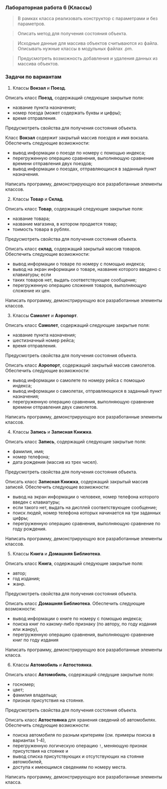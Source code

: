 ### Лабораторная работа 6 (Классы)

> В рамках класса реализовать конструктор с параметрами и без параметров. 

> Описать метод для получения состояния объекта. 

> Исходные данные для массива объектов считываются из файла.  Описывать нужные классы в модульных файлах .pm. 

> Предусмотреть возможность добавления и удаления данных из массива объектов.

### Задачи по вариантам

1. Классы **Вокзал** и **Поезд**.

Описать класс **Поезд**, cодержащий следующие закрытые поля: 
   - название пункта назначения; 
   - номер поезда (может содержать буквы и цифры);
   - время отправления.

Предусмотреть свойства для получения состояния объекта.

Класс **Вокзал** содержит закрытый массив поездов и имя вокзала. Обеспечить 
следующие возможности:
   - вывод информации о поезде по номеру с помощью индекса;
   - перегруженную операцию сравнения, выполняющую сравнение времени отправления двух поездов;
   - вывод информации о поездах, отправляющихся в заданный пункт назначения.

Написать программу, демонстрирующую все разработанные элементы классов.

2. Классы **Товар** и **Склад**.

Описать класс **Товар**, содержащий следующие закрытые поля:
   - название товара;
   - название магазина, в котором продается товар;
   - тоимость товара в рублях.

Предусмотреть свойства для получения состояния объекта.

Описать класс **склад**, содержащий закрытый массив товаров. Обеспечить следующие возможности:
   - вывод информации о товаре по номеру с помощью индекса;
   - вывод на экран информации о товаре, название которого введено с клавиатуры; если 
   - таких товаров нет, выдать соответствующее сообщение;
   - перегруженную операцию сложения товаров, выполняющую сложение их цен.

Написать программу, демонстрирующую все разработанные элементы классов.

3. Классы **Самолет** и **Аэропорт**.

Описать класс **Самолет**, содержащий следующие закрытые поля:
   - название пункта назначения;
   - шестизначный номер рейса;
   - время отправления.

Предусмотреть свойства для получения состояния объекта.

Описать класс **Аэропорт**, содержащий закрытый массив самолетов. Обеспечить следующие возможности:
   - вывод информации о самолете по номеру рейса с помощью индекса; 
   - вывод информации о самолетах, отправляющихся в заданный пункт назначения;
   - перегруженную операцию сравнения, выполняющую сравнение времени отправления двух самолетов.

Написать  программу, демонстрирующую все разработанные элементы классов.

4. Классы **Запись** и **Записная Книжка**.

Описать класс **Запись**, содержащий следующие закрытые поля:
   - фамилия, имя;
   - номер телефона;
   - дата рождения (массив из трех чисел).

Предусмотреть свойства для получения состояния объекта.

Описать класс **Записная Книжка**, содержащий закрытый массив записей. Обеспечить следующие возможности:
   - вывод на экран информации о человеке, номер телефона которого введен с клавиатуры; 
   - если такого нет, выдать на дисплей соответствующее сообщение;
   - поиск людей, номер телефона которых начинается на три заданных цифры;
   - перегруженную операцию сравнения, выполняющую сравнение по году рождения.

Написать программу, демонстрирующую все разработанные элементы классов.

5. Классы **Книга** и **Домашняя Библиотека**.

Описать класс **Книга**, содержащий следующие закрытые поля: 
   - автор;
   - год издания;
   - жанр.

Предусмотреть свойства для получения состояния объекта.

Описать класс **Домашняя Библиотека**. Обеспечить следующие возможности:
   - вывод информации о книге по номеру с помощью индекса;
   - поиска книг по какому-либо признаку (по автору, по году издания или жанру), 
   - перегруженную операцию сравнения, выполняющую сравнение книг по году издания

Написать программу, демонстрирующую все разработанные элементы класса.

6. Классы **Автомобиль** и **Автостоянка**.

Описать класс **Автомобиль**, содержащий следущие закрытые поля:
   - госномер;
   - цвет;
   - фамилия владельца;
   - признак присутствия на стоянке.

Предусмотреть свойства для получения состояния объекта.

Описать класс **Автостоянка** для хранения сведений об автомобилях. Обеспечить следующие возможности: 
   - поиска автомобиля по разным критериям (см. примеры поиска в вариантах 1-4), 
   - перегруженную логическую операцию `!`, меняющую признак присутствия на стоянке и 
   - вывод списка присутствующих и отсутствующих на стоянке автомобилей,
   - доступа к имеющимся сведениям по номеру места. 

Написать программу, демонстрирующую все разработанные элементы класса.
